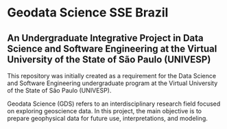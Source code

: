 # **Geodata Science SSE Brazil**
## An Undergraduate Integrative Project in Data Science and Software Engineering at the Virtual University of the State of São Paulo (UNIVESP)

This repository was initially created as a requirement for the Data Science and Software Engineering undergraduate program at the Virtual University of the State of São Paulo (UNIVESP).

Geodata Science (GDS) refers to an interdisciplinary research field focused on exploring geoscience data. In this project, the main objective is to prepare geophysical data for future use, interpretations, and modeling.
